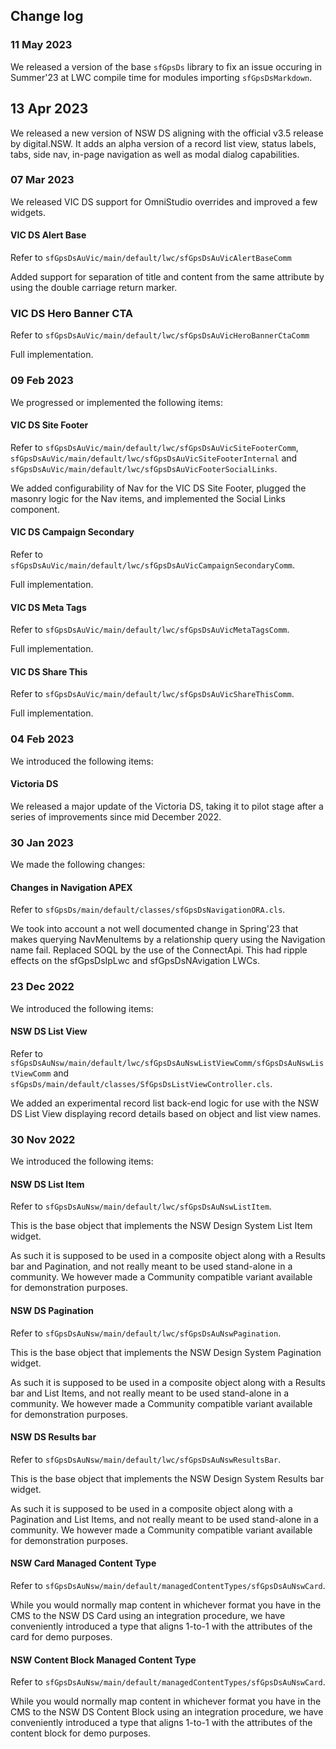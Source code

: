 ## Change log

### 11 May 2023

We released a version of the base `sfGpsDs` library to fix an issue occuring in Summer'23 at LWC compile time for modules importing `sfGpsDsMarkdown`.

## 13 Apr 2023

We released a new version of NSW DS aligning with the official v3.5 release by digital.NSW. It adds an alpha version of a record list view, status labels, tabs, side nav, in-page navigation as well as modal dialog capabilities.

### 07 Mar 2023

We released VIC DS support for OmniStudio overrides and improved a few widgets.

#### VIC DS Alert Base

Refer to `sfGpsDsAuVic/main/default/lwc/sfGpsDsAuVicAlertBaseComm`

Added support for separation of title and content from the same attribute by
using the double carriage return marker.

### VIC DS Hero Banner CTA

Refer to `sfGpsDsAuVic/main/default/lwc/sfGpsDsAuVicHeroBannerCtaComm`

Full implementation.

### 09 Feb 2023

We progressed or implemented the following items:

#### VIC DS Site Footer

Refer to `sfGpsDsAuVic/main/default/lwc/sfGpsDsAuVicSiteFooterComm`, `sfGpsDsAuVic/main/default/lwc/sfGpsDsAuVicSiteFooterInternal` and `sfGpsDsAuVic/main/default/lwc/sfGpsDsAuVicFooterSocialLinks`.

We added configurability of Nav for the VIC DS Site Footer, plugged the masonry logic for the Nav items,
and implemented the Social Links component.

#### VIC DS Campaign Secondary

Refer to `sfGpsDsAuVic/main/default/lwc/sfGpsDsAuVicCampaignSecondaryComm`.

Full implementation.

#### VIC DS Meta Tags

Refer to `sfGpsDsAuVic/main/default/lwc/sfGpsDsAuVicMetaTagsComm`.

Full implementation.

#### VIC DS Share This

Refer to `sfGpsDsAuVic/main/default/lwc/sfGpsDsAuVicShareThisComm`.

Full implementation.

### 04 Feb 2023

We introduced the following items:

#### Victoria DS

We released a major update of the Victoria DS, taking it to pilot stage after a series of improvements
since mid December 2022.

### 30 Jan 2023

We made the following changes:

#### Changes in Navigation APEX

Refer to `sfGpsDs/main/default/classes/sfGpsDsNavigationORA.cls`.

We took into account a not well documented change in Spring'23 that makes querying NavMenuItems by a
relationship query using the Navigation name fail. Replaced SOQL by the use of the ConnectApi.
This had ripple effects on the sfGpsDsIpLwc and sfGpsDsNAvigation LWCs.

### 23 Dec 2022

We introduced the following items:

#### NSW DS List View

Refer to `sfGpsDsAuNsw/main/default/lwc/sfGpsDsAuNswListViewComm/sfGpsDsAuNswListViewComm` and `sfGpsDs/main/default/classes/SfGpsDsListViewController.cls`.

We added an experimental record list back-end logic for use with the NSW DS List View displaying record details
based on object and list view names.

### 30 Nov 2022

We introduced the following items:

#### NSW DS List Item

Refer to `sfGpsDsAuNsw/main/default/lwc/sfGpsDsAuNswListItem`.

This is the base object that implements the NSW Design System List Item widget.

As such it is supposed to be used in a composite object along with a Results bar and Pagination, and not really meant to be used stand-alone in a community. We however made a Community compatible variant available for demonstration purposes.

#### NSW DS Pagination

Refer to `sfGpsDsAuNsw/main/default/lwc/sfGpsDsAuNswPagination`.

This is the base object that implements the NSW Design System Pagination widget.

As such it is supposed to be used in a composite object along with a Results bar and List Items, and not really meant to be used stand-alone in a community. We however made a Community compatible variant available for demonstration purposes.

#### NSW DS Results bar

Refer to `sfGpsDsAuNsw/main/default/lwc/sfGpsDsAuNswResultsBar`.

This is the base object that implements the NSW Design System Results bar widget.

As such it is supposed to be used in a composite object along with a Pagination and List Items, and not really meant to be used stand-alone in a community. We however made a Community compatible variant available for demonstration purposes.

#### NSW Card Managed Content Type

Refer to `sfGpsDsAuNsw/main/default/managedContentTypes/sfGpsDsAuNswCard`.

While you would normally map content in whichever format you have in the CMS to the NSW DS Card using an integration procedure, we have conveniently introduced a type that aligns 1-to-1 with the attributes of the card for demo purposes.

#### NSW Content Block Managed Content Type

Refer to `sfGpsDsAuNsw/main/default/managedContentTypes/sfGpsDsAuNswCard`.

While you would normally map content in whichever format you have in the CMS to the NSW DS Content Block using an integration procedure, we have conveniently introduced a type that aligns 1-to-1 with the attributes of the content block for demo purposes.
